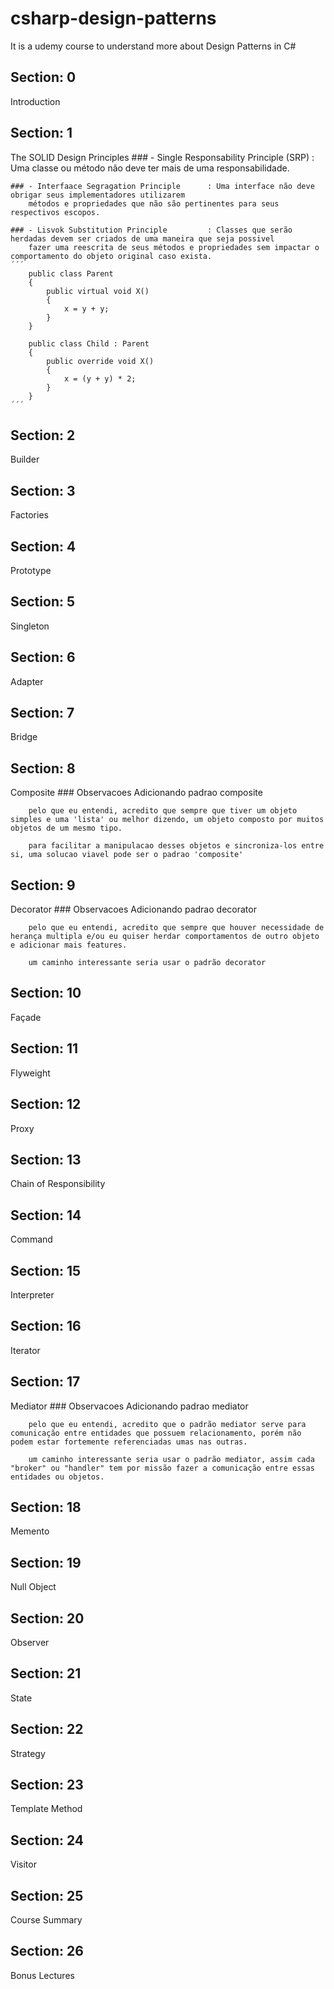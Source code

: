 # csharp-design-patterns
It is a udemy course to understand more about Design Patterns in C#

## Section: 0
Introduction

## Section: 1
The SOLID Design Principles
	### - Single Responsability Principle (SRP) : Uma classe ou método não deve ter mais de uma responsabilidade.

	### - Interfaace Segragation Principle	    : Uma interface não deve obrigar seus implementadores utilizarem 
		métodos e propriedades que não são pertinentes para seus respectivos escopos.
	
	### - Lisvok Substitution Principle 		: Classes que serão herdadas devem ser criados de uma maneira que seja possivel
		fazer uma reescrita de seus métodos e propriedades sem impactar o comportamento do objeto original caso exista.
	´´´
		public class Parent
		{
			public virtual void X()
			{
				x = y + y;
			}
		}

		public class Child : Parent
		{	
			public override void X()
			{
				x = (y + y)	* 2;
			}
		}
	´´´


## Section: 2
Builder

## Section: 3
Factories

## Section: 4
Prototype

## Section: 5
Singleton

## Section: 6
Adapter

## Section: 7
Bridge

## Section: 8
Composite
	### Observacoes
		Adicionando padrao composite

		pelo que eu entendi, acredito que sempre que tiver um objeto simples e uma 'lista' ou melhor dizendo, um objeto composto por muitos objetos de um mesmo tipo.

		para facilitar a manipulacao desses objetos e sincroniza-los entre si, uma solucao viavel pode ser o padrao 'composite'


## Section: 9
Decorator
	### Observacoes
		Adicionando padrao decorator

		pelo que eu entendi, acredito que sempre que houver necessidade de herança multipla e/ou eu quiser herdar comportamentos de outro objeto e adicionar mais features.

		um caminho interessante seria usar o padrão decorator

## Section: 10
Façade

## Section: 11
Flyweight

## Section: 12
Proxy

## Section: 13
Chain of Responsibility

## Section: 14
Command

## Section: 15
Interpreter

## Section: 16
Iterator

## Section: 17
Mediator
	### Observacoes
		Adicionando padrao mediator

		pelo que eu entendi, acredito que o padrão mediator serve para comunicação entre entidades que possuem relacionamento, porém não podem estar fortemente referenciadas umas nas outras.

		um caminho interessante seria usar o padrão mediator, assim cada "broker" ou "handler" tem por missão fazer a comunicação entre essas entidades ou objetos.

## Section: 18
Memento

## Section: 19
Null Object

## Section: 20
Observer

## Section: 21
State

## Section: 22
Strategy

## Section: 23
Template Method

## Section: 24
Visitor

## Section: 25
Course Summary

## Section: 26
Bonus Lectures
